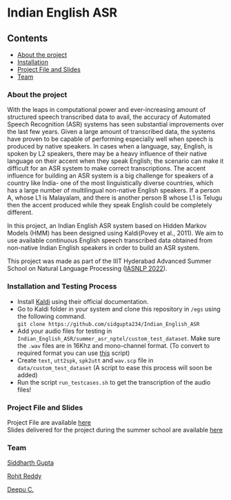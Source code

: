 

**Indian English ASR**
============

## Contents
* [About the project](#about-the-project)  
* [Installation](#installation-and-testing-process)
* [Project File and Slides](#project-file-and-slides)
* [Team](#team)

### About the project
With the leaps in computational power and ever-increasing amount of structured speech transcribed data to avail, the accuracy of Automated Speech Recognition (ASR) systems has seen substantial improvements over the last few years. Given a large amount of transcribed data, the systems have proven to be capable of performing especially well when speech is produced by native speakers. In cases when a language, say, English, is spoken by L2 speakers, there may be a heavy influence of their native language on their accent when they speak English; the scenario can make it difficult for an ASR system to make correct transcriptions. The accent influence for building an ASR system is a big challenge for speakers of a country like India- one of the most linguistically diverse countries, which has a large number of multilingual non-native English speakers. If a person A, whose L1 is Malayalam, and there is another person B whose L1 is Telugu then the accent produced while they speak English could be completely different.

In this project, an Indian English ASR system based on Hidden Markov Models (HMM) has been designed using Kaldi(Povey et al., 2011). We aim to use available continuous English speech transcribed data obtained from non-native Indian English speakers in order to build an ASR system.

This project was made as part of the IIIT Hyderabad Advanced Summer School on Natural Language Processing ([IASNLP 2022](https://ltrc.iiit.ac.in/iasnlp2022/)). 

### Installation and Testing Process
* Install [Kaldi](https://github.com/kaldi-asr/kaldi) using their official documentation.<br>
* Go to Kaldi folder in your system and clone this repository in `/egs` using the following command. <br>
  `git clone https://github.com/sidgupta234/Indian_English_ASR` <br>
* Add your audio files for testing in `Indian_English_ASR/summer_asr_nptel/custom_test_dataset`. Make sure the `.wav` files are in 16Khz and mono-channel format. (To convert to required format you can use [this](https://github.com/sidgupta234/sh_files/blob/main/preprocess_audio.sh) script)
* Create `text`, `utt2spk`, `spk2utt` and `wav.scp` file in `data/custom_test_dataset` (A script to ease this process will soon be added)
* Run the script `run_testcases.sh` to get the transcription of the audio files!

### Project File and Slides
Project File are available [here](https://github.com/sidgupta234/Indian_English_ASR/blob/main/Indian_English_ASR.pdf)<br>
Slides delivered for the project during the summer school are available [here](https://github.com/sidgupta234/Indian_English_ASR/blob/main/Indian_English_ASR_slides.pdf)

### Team
[Siddharth Gupta](https://github.com/sidgupta234)

[Rohit Reddy](https://github.com/rohitreddy21122000)

[Deepu C.](https://github.com/deepufrk)

